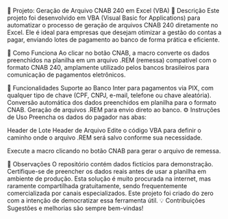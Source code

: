 📄 Projeto: Geração de Arquivo CNAB 240 em Excel (VBA)
🔧 Descrição
Este projeto foi desenvolvido em VBA (Visual Basic for Applications) para automatizar o processo de geração de arquivos CNAB 240 diretamente no Excel. Ele é ideal para empresas que desejam otimizar a gestão do contas a pagar, enviando lotes de pagamento ao banco de forma prática e eficiente.

🚀 Como Funciona
Ao clicar no botão CNAB, a macro converte os dados preenchidos na planilha em um arquivo .REM (remessa) compatível com o formato CNAB 240, amplamente utilizado pelos bancos brasileiros para comunicação de pagamentos eletrônicos.

🔑 Funcionalidades
Suporte ao Banco Inter para pagamentos via PIX, com qualquer tipo de chave (CPF, CNPJ, e-mail, telefone ou chave aleatória).
Conversão automática dos dados preenchidos em planilha para o formato CNAB.
Geração de arquivos .REM para envio direto ao banco.
⚙️ Instruções de Uso
Preencha os dados do pagador nas abas:

Header de Lote
Header de Arquivo
Edite o código VBA para definir o caminho onde o arquivo .REM será salvo conforme sua necessidade.

Execute a macro clicando no botão CNAB para gerar o arquivo de remessa.

📝 Observações
O repositório contém dados fictícios para demonstração. Certifique-se de preencher os dados reais antes de usar a planilha em ambiente de produção.
Esta solução é muito procurada na internet, mas raramente compartilhada gratuitamente, sendo frequentemente comercializada por canais especializados. Este projeto foi criado do zero com a intenção de democratizar essa ferramenta útil.
💡 Contribuições
Sugestões e melhorias são sempre bem-vindas!
